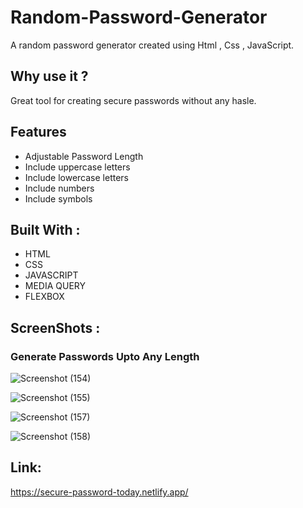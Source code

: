 # Random-Password-Generator
A random password generator created using Html , Css , JavaScript.

## Why use it ?

Great tool for creating secure passwords without any hasle.

## Features 
* Adjustable Password Length
* Include uppercase letters
* Include lowercase letters
* Include numbers
* Include symbols


## Built With :
* HTML
* CSS
* JAVASCRIPT
* MEDIA QUERY
* FLEXBOX


## ScreenShots :


### Generate  Passwords Upto Any Length

![Screenshot (154)](https://user-images.githubusercontent.com/87274294/149658593-238a91c7-1715-40df-8e8a-5ce5d0fc7228.png)

![Screenshot (155)](https://user-images.githubusercontent.com/87274294/149658607-98c99514-c382-48a2-9558-4328439d9cc7.png)

![Screenshot (157)](https://user-images.githubusercontent.com/87274294/149658614-1862c6a0-6878-4fa5-9e66-aaf0106c4e02.png)

![Screenshot (158)](https://user-images.githubusercontent.com/87274294/149658623-54f6bb26-4ac0-4d93-a809-ef62230e9e94.png)

## Link: 
https://secure-password-today.netlify.app/
